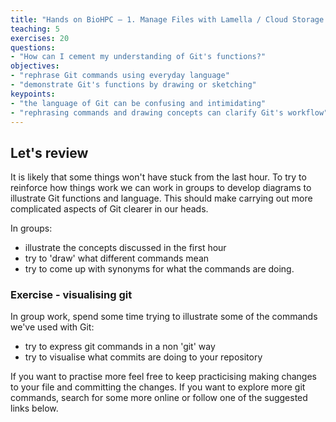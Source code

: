 ```yaml
---
title: "Hands on BioHPC – 1. Manage Files with Lamella / Cloud Storage Gateway"
teaching: 5
exercises: 20
questions:
- "How can I cement my understanding of Git's functions?"
objectives:
- "rephrase Git commands using everyday language"
- "demonstrate Git's functions by drawing or sketching" 
keypoints:
- "the language of Git can be confusing and intimidating"
- "rephrasing commands and drawing concepts can clarify Git's workflow"
---
```

## Let's review

It is likely that some things won't have stuck from the last hour. To try to reinforce how things work we can work in groups to develop diagrams to illustrate Git functions and language. This should make carrying out more complicated aspects of Git clearer in our heads.

In groups:

* illustrate the concepts discussed in the first hour
* try to 'draw' what different commands mean
* try to come up with synonyms for what the commands are doing.

### Exercise - visualising git

In group work, spend some time trying to illustrate some of the commands we've used with Git:

* try to express git commands in a non 'git' way
* try to visualise what commits are doing to your repository

If you want to practise more feel free to keep practicising making changes to your file and committing the changes. If you want to explore more git commands, search for some more online or follow one of the suggested links below.
